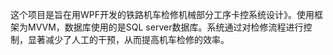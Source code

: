 这个项目是旨在用WPF开发的铁路机车检修机械部分工序卡控系统设计》。使用框架为MVVM，数据库使用的是SQL server数据库。系统通过对检修流程进行控制，显著减少了人工的干预，从而提高机车检修的效率。
